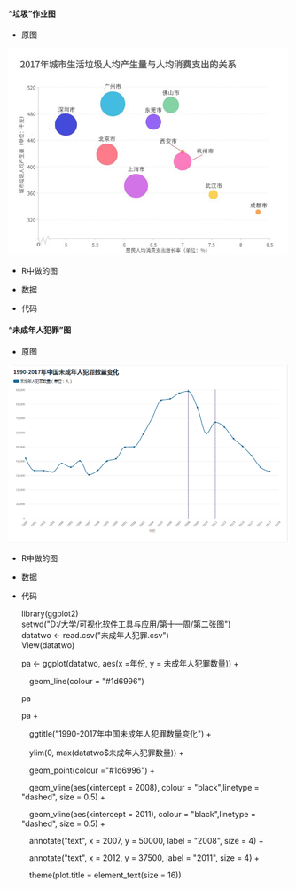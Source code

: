 #### “垃圾”作业图

- 原图

![image](https://github.com/wangsihan98/homework/blob/master/homework4-picture3.jpg)

- R中做的图


- 数据

- 代码




#### “未成年人犯罪”图

- 原图

![image](https://github.com/wangsihan98/homework/blob/master/homework5-picture2.png)

- R中做的图

- 数据

- 代码



	library(ggplot2)<br>
	setwd("D:/大学/可视化软件工具与应用/第十一周/第二张图")<br>
	datatwo <- read.csv("未成年人犯罪.csv")<br>
	View(datatwo)

	pa <- ggplot(datatwo, aes(x =年份, y = 未成年人犯罪数量)) + 

  	&ensp;&ensp;geom_line(colour = "#1d6996")
  
	pa

	pa +

	&ensp;&ensp;ggtitle("1990-2017年中国未成年人犯罪数量变化") +
	
	&ensp;&ensp;ylim(0, max(datatwo$未成年人犯罪数量)) +
	
	&ensp;&ensp;geom_point(colour ="#1d6996") +
	
	&ensp;&ensp;geom_vline(aes(xintercept = 2008), colour = "black",linetype = "dashed", size = 0.5) +
	
	&ensp;&ensp;geom_vline(aes(xintercept = 2011), colour = "black",linetype = "dashed", size = 0.5) +
	
	&ensp;&ensp;annotate("text", x = 2007, y = 50000, label = "2008", size = 4) +
	
	&ensp;&ensp;annotate("text", x = 2012, y = 37500, label = "2011", size = 4) +
	
	&ensp;&ensp;theme(plot.title = element_text(size = 16))
	
